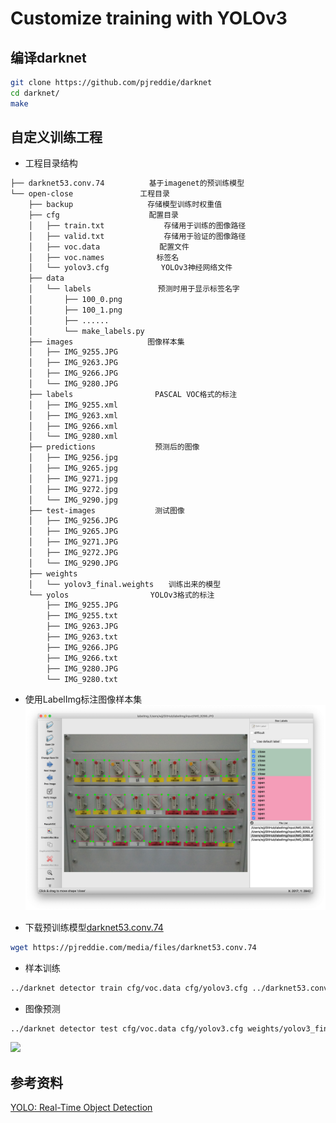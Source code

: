 # Customize training with YOLOv3

## 编译darknet
```bash
git clone https://github.com/pjreddie/darknet
cd darknet/
make
```

## 自定义训练工程
* 工程目录结构
```txt
├── darknet53.conv.74　　　　　　基于imagenet的预训练模型
└── open-close　　　　　　　　　工程目录
    ├── backup　　　　　　　　　　存储模型训练时权重值
    ├── cfg　　　　　　　　　　　　配置目录
    │   ├── train.txt　　　　　　　　存储用于训练的图像路径
    │   ├── valid.txt　　　　　　　　存储用于验证的图像路径
    │   ├── voc.data　　　　　　　　配置文件
    │   ├── voc.names　　　　　　　标签名
    │   └── yolov3.cfg　　　　　　　YOLOv3神经网络文件
    ├── data
    │   └── labels　　　　　　　　　预测时用于显示标签名字
    │       ├── 100_0.png
    │       ├── 100_1.png
    │       ├── ......
    │       └── make_labels.py
    ├── images　　　　　　　　　　图像样本集
    │   ├── IMG_9255.JPG
    │   ├── IMG_9263.JPG
    │   ├── IMG_9266.JPG
    │   └── IMG_9280.JPG
    ├── labels　　　　　　　　　　　PASCAL VOC格式的标注
    │   ├── IMG_9255.xml
    │   ├── IMG_9263.xml
    │   ├── IMG_9266.xml
    │   └── IMG_9280.xml
    ├── predictions　　　　　　　　预测后的图像
    │   ├── IMG_9256.jpg
    │   ├── IMG_9265.jpg
    │   ├── IMG_9271.jpg
    │   ├── IMG_9272.jpg
    │   └── IMG_9290.jpg
    ├── test-images　　　　　　　　测试图像
    │   ├── IMG_9256.JPG
    │   ├── IMG_9265.JPG
    │   ├── IMG_9271.JPG
    │   ├── IMG_9272.JPG
    │   └── IMG_9290.JPG
    ├── weights
    │   └── yolov3_final.weights　　训练出来的模型
    └── yolos　　　　　　　　　　　YOLOv3格式的标注
        ├── IMG_9255.JPG
        ├── IMG_9255.txt
        ├── IMG_9263.JPG
        ├── IMG_9263.txt
        ├── IMG_9266.JPG
        ├── IMG_9266.txt
        ├── IMG_9280.JPG
        └── IMG_9280.txt
```

* 使用LabelImg标注图像样本集
![](images/annotation.png)

* 下载预训练模型[darknet53.conv.74](https://pjreddie.com/media/files/darknet53.conv.74)
```bash
wget https://pjreddie.com/media/files/darknet53.conv.74
```

* 样本训练
```bash
../darknet detector train cfg/voc.data cfg/yolov3.cfg ../darknet53.conv.74
```

* 图像预测
```bash
../darknet detector test cfg/voc.data cfg/yolov3.cfg weights/yolov3_final.weights test-images/IMG_9265.JPG
```
![](images/prediction.png)

## 参考资料
[YOLO: Real-Time Object Detection](https://pjreddie.com/darknet/yolo/)
